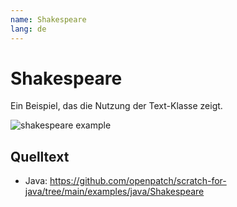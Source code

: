 ```yaml
---
name: Shakespeare
lang: de
---
```


# Shakespeare

Ein Beispiel, das die Nutzung der Text-Klasse zeigt.

![shakespeare example](/assets/shakespeare.gif)

## Quelltext

- Java: https://github.com/openpatch/scratch-for-java/tree/main/examples/java/Shakespeare